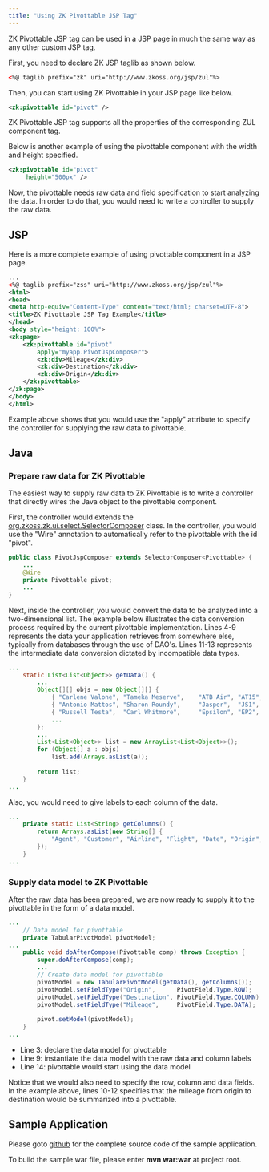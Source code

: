 ```yaml
---
title: "Using ZK Pivottable JSP Tag"
---
```




ZK Pivottable JSP tag can be used in a JSP page in much the same way as
any other custom JSP tag.

First, you need to declare ZK JSP taglib as shown below.

```xml
<%@ taglib prefix="zk" uri="http://www.zkoss.org/jsp/zul"%>
```

Then, you can start using ZK Pivottable in your JSP page like below.

```xml
<zk:pivottable id="pivot" />
```

ZK Pivottable JSP tag supports all the properties of the corresponding
ZUL component tag.

Below is another example of using the pivottable component with the
width and height specified.

```xml
<zk:pivottable id="pivot" 
     height="500px" />
```

Now, the pivottable needs raw data and field specification to start
analyzing the data. In order to do that, you would need to write a
controller to supply the raw data.

## JSP

Here is a more complete example of using pivottable component in a JSP
page.

```xml
...
<%@ taglib prefix="zss" uri="http://www.zkoss.org/jsp/zul"%>
<html>
<head>
<meta http-equiv="Content-Type" content="text/html; charset=UTF-8">
<title>ZK Pivottable JSP Tag Example</title>
</head>
<body style="height: 100%">
<zk:page>
    <zk:pivottable id="pivot" 
        apply="myapp.PivotJspComposer">
        <zk:div>Mileage</zk:div>
        <zk:div>Destination</zk:div>
        <zk:div>Origin</zk:div>
    </zk:pivottable>
</zk:page>
</body>
</html>
```

Example above shows that you would use the "apply" attribute to specify
the controller for supplying the raw data to pivottable.

## Java

### Prepare raw data for ZK Pivottable

The easiest way to supply raw data to ZK Pivottable is to write a
controller that directly wires the Java object to the pivottable
component.

First, the controller would extends the
[org.zkoss.zk.ui.select.SelectorComposer](https://www.zkoss.org/javadoc/latest/zk/org/zkoss/zk/ui/select/SelectorComposer.html) class. In the
controller, you would use the "Wire" annotation to automatically refer
to the pivottable with the id "pivot".

```java
public class PivotJspComposer extends SelectorComposer<Pivottable> {
    ...
    @Wire
    private Pivottable pivot;
    ...
}
```

Next, inside the controller, you would convert the data to be analyzed
into a two-dimensional list. The example below illustrates the data
conversion process required by the current pivottable implementation.
Lines 4-9 represents the data your application retrieves from somewhere
else, typically from databases through the use of DAO's. Lines 11-13
represents the intermediate data conversion dictated by incompatible
data types.

```java
...
    static List<List<Object>> getData() {
        ...
        Object[][] objs = new Object[][] {
            { "Carlene Valone", "Tameka Meserve",    "ATB Air", "AT15",  dt(-7), "Berlin",     "Paris",     186.6, 545  },
            { "Antonio Mattos", "Sharon Roundy",     "Jasper",  "JS1",   dt(-5), "Frankfurt",  "Berlin",    139.5, 262  },
            { "Russell Testa",  "Carl Whitmore",     "Epsilon", "EP2",   dt(-3), "Dublin",     "London",    108.0, 287  },
            ...
        };
        ...
        List<List<Object>> list = new ArrayList<List<Object>>();
        for (Object[] a : objs)
            list.add(Arrays.asList(a));
    
        return list;
    }
...
```

Also, you would need to give labels to each column of the data.

```java
...
    private static List<String> getColumns() {
        return Arrays.asList(new String[] {
            "Agent", "Customer", "Airline", "Flight", "Date", "Origin", "Destination", "Price", "Mileage"
        });
    }
...
```

### Supply data model to ZK Pivottable

After the raw data has been prepared, we are now ready to supply it to
the pivottable in the form of a data model.

```java
...
    // Data model for pivottable
    private TabularPivotModel pivotModel;
...
    public void doAfterCompose(Pivottable comp) throws Exception {
        super.doAfterCompose(comp);
        ...
        // Create data model for pivottable
        pivotModel = new TabularPivotModel(getData(), getColumns());
        pivotModel.setFieldType("Origin",      PivotField.Type.ROW);
        pivotModel.setFieldType("Destination", PivotField.Type.COLUMN);
        pivotModel.setFieldType("Mileage",     PivotField.Type.DATA);
        
        pivot.setModel(pivotModel);
    }
...
```

- Line 3: declare the data model for pivottable
- Line 9: instantiate the data model with the raw data and column labels
- Line 14: pivottable would start using the data model

Notice that we would also need to specify the row, column and data
fields. In the example above, lines 10-12 specifies that the mileage
from origin to destination would be summarized into a pivottable.

## Sample Application

Please goto
[github](https://github.com/leeyt/ZKSmalltalk/tree/master/zkpvtjsp/) for
the complete source code of the sample application.

To build the sample war file, please enter **mvn war:war** at project
root.
